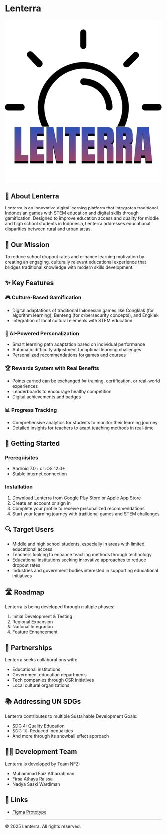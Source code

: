 # Lenterra

![Lenterra Logo](assets/images/lenterra-logo.png)

## 🌟 About Lenterra

Lenterra is an innovative digital learning platform that integrates traditional Indonesian games with STEM education and digital skills through gamification. Designed to improve education access and quality for middle and high school students in Indonesia, Lenterra addresses educational disparities between rural and urban areas.

## 🎯 Our Mission

To reduce school dropout rates and enhance learning motivation by creating an engaging, culturally relevant educational experience that bridges traditional knowledge with modern skills development.

## ✨ Key Features

### 🎮 Culture-Based Gamification
- Digital adaptations of traditional Indonesian games like Congklak (for algorithm learning), Benteng (for cybersecurity concepts), and Engklek
- Integration of local cultural elements with STEM education

### 🤖 AI-Powered Personalization
- Smart learning path adaptation based on individual performance
- Automatic difficulty adjustment for optimal learning challenges
- Personalized recommendations for games and courses

### 🏆 Rewards System with Real Benefits
- Points earned can be exchanged for training, certification, or real-world experiences
- Leaderboards to encourage healthy competition
- Digital achievements and badges

### 📊 Progress Tracking
- Comprehensive analytics for students to monitor their learning journey
- Detailed insights for teachers to adapt teaching methods in real-time

## 🚀 Getting Started

### Prerequisites
- Android 7.0+ or iOS 12.0+
- Stable internet connection

### Installation
1. Download Lenterra from Google Play Store or Apple App Store
2. Create an account or sign in
3. Complete your profile to receive personalized recommendations
4. Start your learning journey with traditional games and STEM challenges

## 🔍 Target Users

- Middle and high school students, especially in areas with limited educational access
- Teachers looking to enhance teaching methods through technology
- Educational institutions seeking innovative approaches to reduce dropout rates
- Industries and government bodies interested in supporting educational initiatives


## 🛣️ Roadmap

Lenterra is being developed through multiple phases:
1. Initial Development & Testing
2. Regional Expansion
3. National Integration
4. Feature Enhancement

## 🤝 Partnerships

Lenterra seeks collaborations with:
- Educational institutions
- Government education departments
- Tech companies through CSR initiatives
- Local cultural organizations

## 📚 Addressing UN SDGs

Lenterra contributes to multiple Sustainable Development Goals:
- SDG 4: Quality Education
- SDG 10: Reduced Inequalities
- And more through its snowball effect approach

## 👨‍💻 Development Team

Lenterra is developed by Team NFZ:
- Muhammad Faiz Atharrahman
- Firsa Athaya Raissa
- Nadya Saski Wardiman

## 🔗 Links

- [Figma Prototype](https://www.figma.com/proto/IF5fLisfuJOFcAedLDpUaG/NFZ?node-id=2-11&t=cTkwFtNInFNnLQNc-0&scaling=scale-down&content-scaling=fixed&page-id=0%3A1&starting-point-node-id=2%3A11)

---

© 2025 Lenterra. All rights reserved.